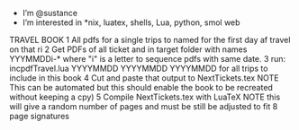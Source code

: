 - I’m @sustance
- I’m interested in *nix, luatex, shells, Lua, python, smol web

TRAVEL BOOK
1 All pdfs for a single trips to named for the first day af travel on that ri
2 Get PDFs of all ticket and in target folder with names YYYMMDDi-* where "i" is a letter to sequence pdfs with same date.
3 run: incpdfTravel.lua YYYYMMDD YYYYMMDD YYYYMMDD for all trips to include in this book
4 Cut and paste that output to NextTickets.tex 
    NOTE This can be automated but this should enable the book to be recreated without keeping a cpy)
5 Compile NextTickets.tex with LuaTeX
    NOTE this will give a random number of pages and must be still be adjusted to fit 8 page signatures

<!---
sustance/sustance is a ✨ special ✨ repository because its `README.md` (this file) appears on your GitHub profile.
You can click the Preview link to take a look at your changes.
--->
